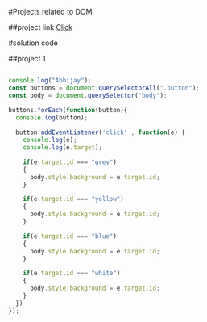 #Projects related to DOM

##project link 
[Click](https://stackblitz.com/edit/stackblitz-starters-8uvveqwx?description=HTML/CSS/JS%20Starter&file=1-colorchanger%2Fscript.js,1-colorchanger%2Findex.html,1-colorchanger%2Fstyle.css&terminalHeight=10&title=Static%20Starter)

#solution code

##project 1

``` javascript

console.log("Abhijay");
const buttons = document.querySelectorAll(".button");
const body = document.querySelector("body");

buttons.forEach(function(button){
  console.log(button);
  
  button.addEventListener('click' , function(e) {
    console.log(e);
    console.log(e.target);

    if(e.target.id === "grey")
    {
      body.style.background = e.target.id;
    }

    if(e.target.id === "yellow")
    {
      body.style.background = e.target.id;
    }

    if(e.target.id === "blue")
    {
      body.style.background = e.target.id;
    }

    if(e.target.id === "white")
    {
      body.style.background = e.target.id;
    }
  })
});


```